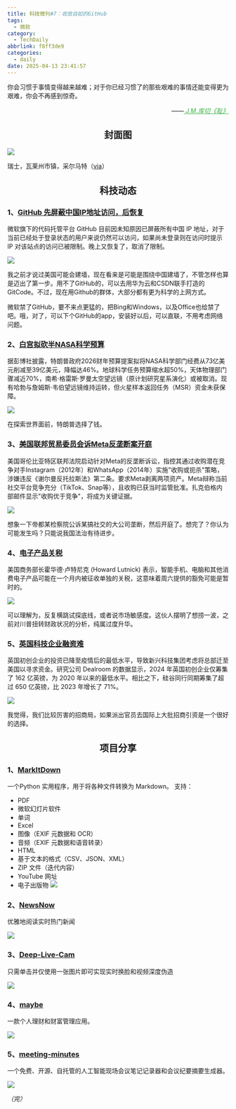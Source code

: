 ```yaml
---
title: 科技微刊#7：收放自如的GitHub
tags:
  - 微软
category:
  - TechDaily
abbrlink: f8ff3de9
categories:
  - daily
date: 2025-04-13 23:41:57
---
```

你会习惯于事情变得越来越难；对于你已经习惯了的那些艰难的事情还能变得更为艰难，你会不再感到惊奇。
<div style="text-align: right; margin-top: 1em; font-style: italic;">
  ——<a href="https://book.douban.com/subject/35571558/" style="color: #41B349 !important;">
	    J.M.库切《耻》
  </a>
</div>
<!-- more --> 

<h2 align="center">封面图</h2>

![](  https://techdaily.oss-cn-shanghai.aliyuncs.com/7/701.jpg)

瑞士，瓦莱州市镇，采尔马特（[via](https://www.instagram.com/p/DEDKFqTuvtL/?igsh=Y3o4aDV4anN5Njkz)）


<h2 align="center">科技动态</h2>

### 1、[GitHub 先屏蔽中国IP地址访问，后恢复](https://www.landiannews.com/archives/108739.html?utm_sources=ourl)

微软旗下的代码托管平台 GitHub 目前因未知原因已屏蔽所有中国 IP 地址，对于当前已经处于登录状态的用户来说仍然可以访问，如果尚未登录则在访问时提示 IP 对该站点的访问已被限制。晚上又恢复了，取消了限制。

![](  https://techdaily.oss-cn-shanghai.aliyuncs.com/7/702.jpg)

我之前才说过美国可能会建墙，现在看来是可能是围绕中国建墙了，不管怎样也算是迈出了第一步。用不了GitHub的，可以去用华为云和CSDN联手打造的GitCode。不过，现在用Github的群体，大部分都有更为科学的上网方式。

微软禁了GitHub，要不来点更猛的，把Bing和Windows，以及Office也给禁了吧。哦，对了，可以下个GitHub的app，安装好以后，可以直联，不用考虑网络问题。

### 2、[白宫拟砍半NASA科学预算](https://arstechnica.com/space/2025/04/trump-white-house-budget-proposal-eviscerates-science-funding-at-nasa/)

据彭博社披露，特朗普政府2026财年预算提案拟将NASA科学部门经费从73亿美元削减至39亿美元，降幅达46%。地球科学任务预算缩水超50%，天体物理部门骤减近70%，南希·格雷斯·罗曼太空望远镜（原计划研究星系演化）或被取消。现有哈勃与詹姆斯·韦伯望远镜维持运转，但火星样本返回任务（MSR）资金未获保障。

![](https://techdaily.oss-cn-shanghai.aliyuncs.com/7/703.jpg)

在探索世界面前，特朗普选择了钱。

### 3、[美国联邦贸易委员会诉Meta反垄断案开庭](https://www.nytimes.com/2025/04/13/technology/meta-ftc-trial-whatsapp-instagram.html)

美国哥伦比亚特区联邦法院启动针对Meta的反垄断诉讼，指控其通过收购潜在竞争对手Instagram（2012年）和WhatsApp（2014年）实施"收购或扼杀"策略，涉嫌违反《谢尔曼反托拉斯法》第二条。要求Meta剥离两项资产。Meta辩称当前社交平台竞争充分（TikTok、Snap等），且收购已获当时监管批准。扎克伯格内部邮件显示"收购优于竞争"，将成为关键证据。

![](https://techdaily.oss-cn-shanghai.aliyuncs.com/7/704.jpg)

想象一下帝都某检察院公诉某搞社交的大公司垄断，然后开庭了。想完了？你认为可能发生吗？只能说我国法治有待进步。

### 4、[电子产品关税](https://www.ft.com/content/9038804f-cf69-4193-9332-8b5ea1f9af4b)

美国商务部长霍华德·卢特尼克 (Howard Lutnick) 表示，智能手机、电脑和其他消费电子产品可能在一个月内被征收单独的关税，这意味着周六提供的豁免可能是暂时的。

![](https://techdaily.oss-cn-shanghai.aliyuncs.com/7/705.jpg)

可以理解为，反复横跳试探底线，或者说市场敏感度。这伙人摆明了想捞一波，之前对川普扭转财政状况的分析，纯属过度升华。

### 5、[英国科技企业融资难](https://www.ft.com/content/10466229-1e25-4e1d-aa03-52b329f84753)

英国初创企业的投资已降至疫情后的最低水平，导致新兴科技集团考虑将总部迁至美国以寻求资金。研究公司 Dealroom 的数据显示，2024 年英国初创企业仅筹集了 162 亿英镑，为 2020 年以来的最低水平。相比之下，硅谷同行同期筹集了超过 650 亿英镑，比 2023 年增长了 71%。

![](https://techdaily.oss-cn-shanghai.aliyuncs.com/7/706.jpg)

我觉得，我们比较厉害的招商局，如果派出官员去国际上大批招商引资是一个很好的选择。

<h2 align="center">项目分享</h2>

### 1、[MarkItDown](https://github.com/microsoft/markitdown)

一个Python 实用程序，用于将各种文件转换为 Markdown。
支持：
- PDF
- 微软幻灯片软件
- 单词
- Excel
- 图像（EXIF 元数据和 OCR）
- 音频（EXIF 元数据和语音转录）
- HTML
- 基于文本的格式（CSV、JSON、XML）
- ZIP 文件（迭代内容）
- YouTube 网址
- 电子出版物
![](https://techdaily.oss-cn-shanghai.aliyuncs.com/7/707.png)

### 2、[NewsNow](https://github.com/ourongxing/newsnow)

优雅地阅读实时热门新闻

![](https://techdaily.oss-cn-shanghai.aliyuncs.com/7/710.png)

### 3、[Deep-Live-Cam](https://github.com/hacksider/Deep-Live-Cam)

只需单击并仅使用一张图片即可实现实时换脸和视频深度伪造

![](https://techdaily.oss-cn-shanghai.aliyuncs.com/7/708.gif)

### 4、[maybe](https://github.com/maybe-finance/maybe)

一款个人理财和财富管理应用。

![](https://techdaily.oss-cn-shanghai.aliyuncs.com/7/709.png)

### 5、[meeting-minutes](https://github.com/Zackriya-Solutions/meeting-minutes)

一个免费、开源、自托管的人工智能现场会议笔记记录器和会议纪要摘要生成器。

![](https://techdaily.oss-cn-shanghai.aliyuncs.com/7/711.png)

_（完）_